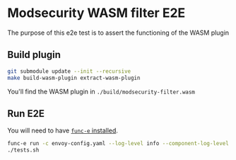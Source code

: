 # Modsecurity WASM filter E2E

The purpose of this e2e test is to assert the functioning of the WASM plugin

## Build plugin

```bash
git submodule update --init --recursive
make build-wasm-plugin extract-wasm-plugin
```

You'll find the WASM plugin in `./build/modsecurity-filter.wasm`

## Run E2E

You will need to have [`func-e` installed](https://func-e.io/).

```bash
func-e run -c envoy-config.yaml --log-level info --component-log-level wasm:debug
./tests.sh
```
